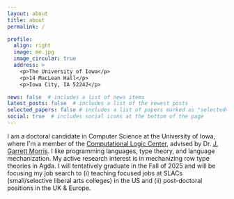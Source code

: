 ```yaml
---
layout: about
title: about
permalink: /

profile:
  align: right
  image: me.jpg
  image_circular: true
  address: >
    <p>The University of Iowa</p>
    <p>14 MacLean Hall</p>
    <p>Iowa City, IA 52242</p>

news: false  # includes a list of news items
latest_posts: false  # includes a list of the newest posts
selected_papers: false # includes a list of papers marked as "selected={true}"
social: true  # includes social icons at the bottom of the page
---
```



I am a doctoral candidate in Computer Science at the University of Iowa, where I'm a
member of the [Computational Logic Center](https://clc.cs.uiowa.edu/site/), advised by Dr. [J. Garrett Morris](https://jgbm.github.io/). 
I like programming languages, type theory, and language mechanization. 
My active research interest is in mechanizing row type theories in Agda. I will tentatively graduate in the Fall of 2025 and will be focusing my job search to (i) teaching focused jobs at SLACs (small/selective liberal arts colleges) in the US and (ii) post-doctoral positions in the UK & Europe.